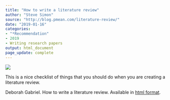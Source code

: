 ```yaml
---
title: "How to write a literature review"
author: "Steve Simon"
source: "http://blog.pmean.com/literature-review/"
date: "2019-01-16"
categories:
- "*Recommendation"
- 2019
- Writing research papers
output: html_document
page_update: complete
---
```


![](http://www.pmean.com/new-images/19/literature-review01.png)

<div class="notes">

This is a nice checklist of things that you should do when you are creating a literature review.

Deborah Gabriel. How to write a literature review. Available in [html format][gab1].

[gab1]: http://deborahgabriel.com/2017/08/21/how-to-write-a-literature-review/

</div>
